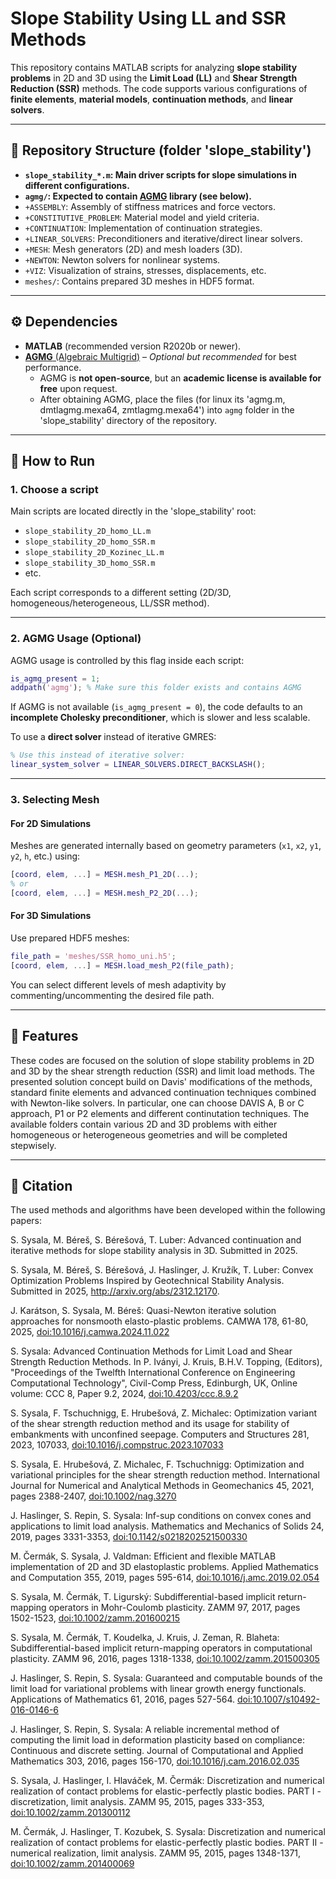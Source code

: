 # Slope Stability Using LL and SSR Methods

This repository contains MATLAB scripts for analyzing **slope stability problems** in 2D and 3D using the **Limit Load (LL)** and **Shear Strength Reduction (SSR)** methods. The code supports various configurations of **finite elements**, **material models**, **continuation methods**, and **linear solvers**.

---

## 📁 Repository Structure (folder 'slope_stability')

- **`slope_stability_*.m`: Main driver scripts for slope simulations in different configurations.**
- **`agmg/`: Expected to contain [AGMG](https://agmg.eu/) library (see below).**
- `+ASSEMBLY`: Assembly of stiffness matrices and force vectors.
- `+CONSTITUTIVE_PROBLEM`: Material model and yield criteria.
- `+CONTINUATION`: Implementation of continuation strategies.
- `+LINEAR_SOLVERS`: Preconditioners and iterative/direct linear solvers.
- `+MESH`: Mesh generators (2D) and mesh loaders (3D).
- `+NEWTON`: Newton solvers for nonlinear systems.
- `+VIZ`: Visualization of strains, stresses, displacements, etc.
- `meshes/`: Contains prepared 3D meshes in HDF5 format.


---

## ⚙️ Dependencies

- **MATLAB** (recommended version R2020b or newer).
- [**AGMG** (Algebraic Multigrid)](https://agmg.eu/) – *Optional but recommended* for best performance.
  - AGMG is **not open-source**, but an **academic license is available for free** upon request.
  - After obtaining AGMG, place the files (for linux its 'agmg.m, dmtlagmg.mexa64, zmtlagmg.mexa64') into `agmg` folder in the  'slope_stability' directory of the repository.

---

## 🚀 How to Run

### 1. Choose a script

Main scripts are located directly in the 'slope_stability' root:
- `slope_stability_2D_homo_LL.m`
- `slope_stability_2D_homo_SSR.m`
- `slope_stability_2D_Kozinec_LL.m`
- `slope_stability_3D_homo_SSR.m`
- etc.

Each script corresponds to a different setting (2D/3D, homogeneous/heterogeneous, LL/SSR method).

---

### 2. AGMG Usage (Optional)

AGMG usage is controlled by this flag inside each script:

```matlab
is_agmg_present = 1;
addpath('agmg'); % Make sure this folder exists and contains AGMG
```

If AGMG is not available (`is_agmg_present = 0`), the code defaults to an **incomplete Cholesky preconditioner**, which is slower and less scalable.

To use a **direct solver** instead of iterative GMRES:

```matlab
% Use this instead of iterative solver:
linear_system_solver = LINEAR_SOLVERS.DIRECT_BACKSLASH();
```

---

### 3. Selecting Mesh

#### For 2D Simulations
Meshes are generated internally based on geometry parameters (`x1`, `x2`, `y1`, `y2`, `h`, etc.) using:

```matlab
[coord, elem, ...] = MESH.mesh_P1_2D(...);
% or
[coord, elem, ...] = MESH.mesh_P2_2D(...);
```

#### For 3D Simulations
Use prepared HDF5 meshes:

```matlab
file_path = 'meshes/SSR_homo_uni.h5';
[coord, elem, ...] = MESH.load_mesh_P2(file_path);
```

You can select different levels of mesh adaptivity by commenting/uncommenting the desired file path.



---
## 📌 Features

These codes are focused on the solution of slope stability problems in 2D and 3D by the shear strength reduction (SSR) and limit load methods. The presented solution concept build on Davis' modifications of the methods, standard finite elements and advanced continuation techniques combined with Newton-like solvers. In particular, one can choose DAVIS A, B or C approach, P1 or P2 elements and different continutation techniques. The available folders contain various 2D and 3D problems with either homogeneous or heterogeneous geometries and will be completed stepwisely. 


---
## 📝 Citation

The used methods and algorithms have been developed within the following papers:

S. Sysala, M. Béreš, S. Bérešová, T. Luber: Advanced continuation and iterative methods for slope stability analysis in 3D. Submitted in 2025.

S. Sysala, M. Béreš, S. Bérešová, J. Haslinger, J. Kružík, T. Luber: Convex Optimization Problems Inspired by Geotechnical Stability Analysis. Submitted in 2025, http://arxiv.org/abs/2312.12170.

J. Karátson, S. Sysala, M. Béreš: Quasi-Newton iterative solution approaches for nonsmooth elasto-plastic problems. CAMWA 178, 61-80, 2025, [doi:10.1016/j.camwa.2024.11.022](https://doi.org/10.1016/j.camwa.2024.11.022)

S. Sysala: Advanced Continuation Methods for Limit Load and Shear Strength Reduction Methods. In P. Iványi, J. Kruis, B.H.V. Topping, (Editors), "Proceedings of the Twelfth International Conference on Engineering Computational Technology", Civil-Comp Press, Edinburgh, UK, Online volume: CCC 8, Paper 9.2, 2024, [doi:10.4203/ccc.8.9.2](http://dx.doi.org/10.4203/ccc.8.9.2)

S. Sysala, F. Tschuchnigg, E. Hrubešová, Z. Michalec: Optimization variant of the shear strength reduction method and its usage for stability of embankments with unconfined seepage. Computers and Structures 281, 2023, 107033, [doi:10.1016/j.compstruc.2023.107033](https://doi.org/10.1016/j.compstruc.2023.107033)

S. Sysala, E. Hrubešová, Z. Michalec, F. Tschuchnigg: Optimization and variational principles for the shear strength reduction method. International Journal for Numerical and Analytical Methods in Geomechanics 45, 2021, pages 2388-2407, [doi:10.1002/nag.3270](https://doi.org/10.1002/nag.3270)

J. Haslinger, S. Repin, S. Sysala: Inf-sup conditions on convex cones and applications to limit load analysis. Mathematics and Mechanics of Solids 24, 2019, pages 3331-3353, [doi:10.1142/s0218202521500330](https://doi.org/10.1177/1081286519843969)

M. Čermák, S. Sysala, J. Valdman: Efficient and flexible MATLAB implementation of 2D and 3D elastoplastic problems. Applied Mathematics and Computation 355, 2019, pages 595-614, [doi:10.1016/j.amc.2019.02.054](https://doi.org/10.1016/j.amc.2019.02.054)

S. Sysala, M. Čermák, T. Ligurský: Subdifferential-based implicit return-mapping operators in Mohr-Coulomb plasticity. ZAMM 97, 2017, pages 1502-1523, [doi:10.1002/zamm.201600215](https://doi.org/10.1002/zamm.201600215)

S. Sysala, M. Čermák, T. Koudelka, J. Kruis, J. Zeman, R. Blaheta: Subdifferential-based implicit return-mapping operators in computational plasticity. ZAMM 96, 2016, pages 1318-1338, [doi:10.1002/zamm.201500305](http://dx.doi.org/10.1002/zamm.201500305)

J. Haslinger, S. Repin, S. Sysala: Guaranteed and computable bounds of the limit load for variational problems with linear growth energy functionals. Applications of Mathematics 61, 2016, pages 527-564. [doi:10.1007/s10492-016-0146-6](http://dx.doi.org/10.1007/s10492-016-0146-6)

J. Haslinger, S. Repin, S. Sysala: A reliable incremental method of computing the limit load in deformation plasticity based on compliance: Continuous and discrete setting. Journal of Computational and Applied Mathematics 303, 2016, pages 156-170, [doi:10.1016/j.cam.2016.02.035](https://doi.org/10.1016/j.cam.2016.02.035)

S. Sysala, J. Haslinger, I. Hlaváček, M. Čermák: Discretization and numerical realization of contact problems for elastic-perfectly plastic bodies. PART I - discretization, limit analysis. ZAMM 95, 2015, pages 333-353, [doi:10.1002/zamm.201300112](https://doi.org/10.1002/zamm.201300112)

M. Čermák, J. Haslinger, T. Kozubek, S. Sysala: Discretization and numerical realization of contact problems for elastic-perfectly plastic bodies. PART II - numerical realization, limit analysis. ZAMM 95, 2015, pages 1348-1371, [doi:10.1002/zamm.201400069](https://doi.org/10.1002/zamm.201400069)
